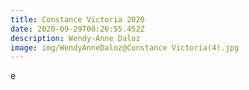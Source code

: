 ```yaml
---
title: Constance Victoria 2020
date: 2020-09-29T00:26:55.452Z
description: Wendy-Anne Daloz
image: img/WendyAnneDaloz@Constance Victoria(4).jpg
---
```

e